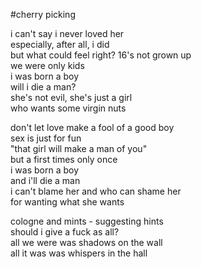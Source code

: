 #cherry picking

i can't say i never loved her\
especially, after all, i did\
but what could feel right? 16's not grown up\
we were only kids\
i was born a boy\
will i die a man?\
she's not evil, she's just a girl\
who wants some virgin nuts

don't let love make a fool of a good boy\
sex is just for fun\
"that girl will make a man of you"\
but a first times only once\
i was born a boy\
and i'll die a man\
i can't blame her and who can shame her\
for wanting what she wants

cologne and mints - suggesting hints\
should i give a fuck as all?\
all we were was shadows on the wall\
all it was was whispers in the hall
